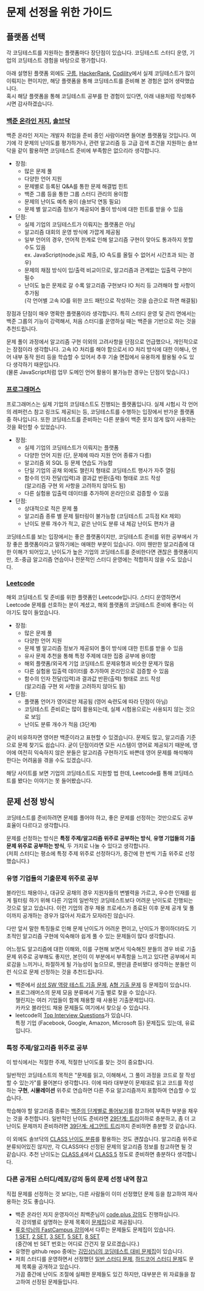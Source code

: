 # 문제 선정을 위한 가이드

## 플랫폼 선택

각 코딩테스트를 지원하는 플랫폼마다 장단점이 있습니다. 코딩테스트 스터디 운영, 기업의 코딩테스트 경험을 바탕으로 평가합니다.

아래 설명된 플랫폼 외에도 [구름](https://level.goorm.io/), [HackerRank](https://www.hackerrank.com/domains/algorithms), [Codility](https://app.codility.com/programmers/trainings/)에서 실제 코딩테스트가 많이 이뤄지는 편이지만, 해당 플랫폼을 통해 코딩테스트를 준비해 본 경험은 없어 생략했습니다.  
혹시 해당 플랫폼을 통해 코딩테스트 공부를 한 경험이 있다면, 아래 내용처럼 작성해주시면 감사하겠습니다.

### [백준 온라인 저지](https://www.acmicpc.net/), [솔브닥](https://solved.ac/)

백준 온라인 저지는 개발자 취업을 준비 중인 사람이라면 들어본 플랫폼일 것입니다. 여기에 각 문제의 난이도를 평가하거나, 관련 알고리즘 등 고급 검색 조건을 지원하는 솔브닥을 같이 활용하면 코딩테스트 준비에 부족함은 없으리라 생각합니다.

* 장점:
  * 많은 문제 풀
  * 다양한 언어 지원
  * 문제별로 등록된 Q&A를 통한 문제 해결법 힌트
  * 백준 그룹 등을 통한 그룹 스터디 관리의 용이함
  * 문제의 난이도 예측 용이 (솔브닥 연동 필요)
  * 문제 별 알고리즘 정보가 제공되어 풀이 방식에 대한 힌트를 받을 수 있음
* 단점:
  * 실제 기업의 코딩테스트가 이뤄지는 플랫폼은 아님
  * 알고리즘 대회의 운영 방식에 가깝게 제공됨
  * 일부 언어의 경우, 언어적 한계로 인해 알고리즘 구현이 맞아도 통과하지 못할 수도 있음  
    ex. JavaScript(node.js로 제출, IO 속도를 올릴 수 없어서 시간초과 되는 경우)
  * 문제의 채점 방식이 입/출력 비교이므로, 알고리즘과 관계없는 입출력 구현이 필수
  * 난이도 높은 문제로 갈 수록 알고리즘 구현보다 IO 처리 등 고려해야 할 사항이 추가됨  
    (각 언어별 고속 IO를 위한 코드 패턴으로 작성하는 것을 습관으로 하면 해결됨)

장점과 단점이 매우 명확한 플랫폼이라 생각합니다. 특히 스터디 운영 및 관리 면에서는 백준 그룹의 기능이 강력해서, 처음 스터디를 운영하실 때는 백준을 기반으로 하는 것을 추천드립니다.

문제 풀이 과정에서 알고리즘 구현 이외의 고려사항을 단점으로 언급했으나, 개인적으로는 장점이라 생각합니다. 고속 IO 처리를 해야 함으로서 IO 처리 방식에 대한 이해나, 언어 내부 동작 원리 등을 학습할 수 있어서 추후 기술 면접에서 유용하게 활용될 수도 있다 생각하기 때문입니다.  
(물론 JavaScript처럼 업무 도메인 언어 활용이 불가능한 경우는 단점이 맞습니다.)

### [프로그래머스](https://programmers.co.kr/learn/challenges)

프로그래머스는 실제 기업의 코딩테스트도 진행되는 플랫폼입니다. 실제 시험시 각 언어의 레퍼런스 참고 링크도 제공되는 등, 코딩테스트를 수행하는 입장에서 반가운 플랫폼 중 하나입니다. 또한 코딩테스트를 준비하는 다른 분들이 백준 못지 않게 많이 사용하는 것을 확인할 수 있었습니다.

* 장점:
  * 실제 기업의 코딩테스트가 이뤄지는 플랫폼
  * 다양한 언어 지원 (단, 문제에 따라 지원 언어 종류가 다름)
  * 알고리즘 외 SQL 등 문제 연습도 가능함
  * 단일 기업의 공채 외에도 챌린지 형태로 코딩테스트 행사가 자주 열림
  * 함수의 인자 전달(입력)과 결과값 반환(출력) 형태로 코드 작성  
    (알고리즘 구현 외 사항을 고려하지 않아도 됨)
  * 다른 실험용 입출력 데이터를 추가하여 온라인으로 검증할 수 있음
* 단점:
  * 상대적으로 적은 문제 풀
  * 알고리즘 종류 별 문제 필터링이 불가능함 (코딩테스트 고득점 Kit 제외)
  * 난이도 분류 개수가 적고, 같은 난이도 분류 내 체감 난이도 편차가 큼

코딩테스트를 보는 입장에서는 좋은 플랫폼이지만, 코딩테스트 준비를 위한 공부에서 가장 좋은 플랫폼이라고 말하기에는 애매한 부분이 있습니다. 이미 웬만한 알고리즘에 대한 이해가 되어있고, 난이도가 높은 기업의 코딩테스트를 준비한다면 괜찮은 플랫폼이지만, 초-중급 알고리즘 연습이나 전문적인 스터디 운영에는 적합하지 않을 수도 있습니다.

### [Leetcode](https://leetcode.com/problemset/all/)

해외 코딩테스트 및 준비를 위한 플랫폼인 Leetcode입니다. 스터디 운영하면서 Leetcode 문제를 선호하는 분이 계셨고, 해외 플랫폼의 코딩테스트 준비에 좋다는 이야기도 많이 들었습니다.

* 장점:
  * 많은 문제 풀
  * 다양한 언어 지원
  * 문제 별 알고리즘 정보가 제공되어 풀이 방식에 대한 힌트를 받을 수 있음
  * 유사 문제 추천을 통해 특정 주제에 대한 집중 공부에 용이함
  * 해외 플랫폼/외국계 기업 코딩테스트 문제유형과 비슷한 문제가 많음
  * 다른 실험용 입출력 데이터를 추가하여 온라인으로 검증할 수 있음
  * 함수의 인자 전달(입력)과 결과값 반환(출력) 형태로 코드 작성  
    (알고리즘 구현 외 사항을 고려하지 않아도 됨)
* 단점:
  * 플랫폼 언어가 영어로만 제공됨 (영어 숙련도에 따라 단점이 아님)
  * 코딩테스트 준비로는 많이 활용되는데, 실제 시험용으로는 사용되지 않는 것으로 보임
  * 난이도 분류 개수가 적음 (3단계)

굳이 비유하자면 영어판 백준이라고 표현할 수 있겠습니다. 문제도 많고, 알고리즘 기준으로 문제 찾기도 쉽습니다. 굳이 단점이라면 모든 시스템이 영어로 제공되기 때문에, 영어에 여전히 익숙하지 않은 분들은 알고리즘 구현하기도 바쁜데 영어 문제를 해석해야 한다는 어려움을 겪을 수도 있겠습니다.

해당 사이트를 보면 기업의 코딩테스트도 지원할 법 한데, Leetcode를 통해 코딩테스트를 봤다는 이야기는 못 들어봤습니다.

## 문제 선정 방식

코딩테스트를 준비하려면 문제를 풀어야 하고, 좋은 문제를 선정하는 것만으로도 공부 효율이 다르다고 생각합니다.

문제를 선정하는 방식은 **특정 주제/알고리즘 위주로 공부하는 방식**, **유명 기업들의 기출문제 위주로 공부하는 방식**, 두 가지로 나눌 수 있다고 생각합니다.  
(저희 스터디는 평소에 특정 주제 위주로 선정하다가, 중간에 한 번씩 기출 위주로 선정했습니다.)

### 유명 기업들의 기출문제 위주로 공부

블라인드 채용이나, 대규모 공채의 경우 지원자들의 변별력을 가르고, 우수한 인재를 쉽게 필터링 하기 위해 다른 기업의 일반적인 코딩테스트보다 어려운 난이도로 진행되는 것으로 알고 있습니다. 이런 기업의 경우 채용 프로세스가 종료된 이후 문제 공개 및 풀이까지 공개하는 경우가 많아서 자료가 모자라진 않습니다.

다만 앞서 말한 특징들로 인해 문제 난이도가 어려운 편이고, 난이도가 평이하더라도 기초적인 알고리즘 구현에 익숙해야 쉽게 풀 수 있는 문제들이 많다 생각합니다.

어느정도 알고리즘에 대한 이해와, 이를 구현해 보면서 익숙해진 분들의 경우 바로 기출문제 위주로 공부해도 좋지만, 본인이 이 부분에서 부족함을 느끼고 있다면 공부에서 피로감을 느끼거나, 좌절하게 될 가능성이 높으므로, 웬만큼 준비됐다 생각하는 분들만 이런 식으로 문제 선정하는 것을 추천드립니다.

* 백준에서 [삼성 SW 역량 테스트 기출 문제](https://www.acmicpc.net/workbook/view/1152), [A형 기출 문제](https://www.acmicpc.net/workbook/view/2771) 등 문제집이 있습니다.
* 프로그래머스의 문제 모음 분류에서 기출 별로 찾을 수 있습니다.  
  챌린지는 여러 기업들이 함께 채용할 때 사용된 기출문제입니다.  
  카카오 블라인드 채용 문제들도 여기에서 찾으실 수 있습니다.
* leetcode의 [Top Interview Questions](https://leetcode.com/problem-list/top-interview-questions/)가 있습니다.  
  특정 기업 (Facebook, Google, Amazon, Microsoft 등) 문제집도 있는데, 유료입니다.

### 특정 주제/알고리즘 위주로 공부

이 방식에서는 적절한 주제, 적절한 난이도를 찾는 것이 중요합니다.

일반적인 코딩테스트의 목적은 "문제를 읽고, 이해해서, 그 풀이 과정을 코드로 잘 작성할 수 있는가"를 물어본다 생각합니다. 이에 따라 대부분이 문제대로 읽고 코드를 작성하는 **구현**, **시뮬레이션** 위주로 연습하면 다른 주요 알고리즘까지 포함하여 연습할 수 있습니다.

학습해야 할 알고리즘 종류는 [백준의 단계별로 풀어보기](https://www.acmicpc.net/step)를 참고하여 부족한 부분을 채우는 것을 추천합니다. 일반적인 난이도 준비라면 [29단계: 트리](https://www.acmicpc.net/step/23)이하로 충분하고, 좀 더 고난이도 문제까지 준비하려면 [39단계: 세그먼트 트리](https://www.acmicpc.net/step/35)까지 준비하면 충분할 것 같습니다.

이 외에도 솔브닥의 [CLASS 난이도 분류](https://solved.ac/class)를 활용하는 것도 괜찮습니다. 알고리즘 위주로 분류되어있진 않지만, 각 CLASS마다 선정된 문제의 알고리즘 정보를 참고하면 될 것 같습니다. 추천 난이도는 [CLASS 4](https://solved.ac/class/4)에서 [CLASS 5](https://solved.ac/class/5) 정도로 준비하면 충분하다 생각합니다.

### 다른 공개된 스터디/레포/강의 등의 문제 선정 내역 참고

직접 문제를 선정하는 것 보다는, 다른 사람들이 이미 선정했던 문제 등을 참고하여 재사용하는 것도 좋습니다.

* 백준 온라인 저지 운영자이신 최백준님이 [code.plus 강의](https://code.plus/)도 진행하십니다.  
  각 강의별로 설명하는 문제 목록이 [문제집](https://www.acmicpc.net/workbook/codeplus)으로 제공됩니다.
* [류호석님의 FastCampus 강의](https://fastcampus.co.kr/dev_online_codingtest)에서 다루는 문제들도 문제집이 있습니다.  
  [1 SET](https://www.acmicpc.net/workbook/view/7942), [2 SET](https://www.acmicpc.net/workbook/view/7976), [3 SET](https://www.acmicpc.net/workbook/view/8637), [5 SET](https://www.acmicpc.net/workbook/view/8638), [8 SET](https://www.acmicpc.net/workbook/view/8684)  
  (중간에 빈 SET 번호는 어디로 간건지 잘 모르겠습니다.)
* 유명한 github repo 중에는 [김민상님의 코딩테스트 대비 문제집](https://github.com/tony9402/baekjoon)이 있습니다.
* 저희 스터디를 운영하면서 선정했던 [일반 스터디 문제](https://github.com/cobalt-ps/normal-problems), [하드코어 스터디 문제](https://github.com/cobalt-ps/hardcore-problems)도 문제 목록을 공개하고 있습니다.  
  가끔 중간에 난이도 조절에 실패한 문제들도 있긴 하지만, 대부분은 위 자료들을 참고하여 선정된 문제들입니다.

